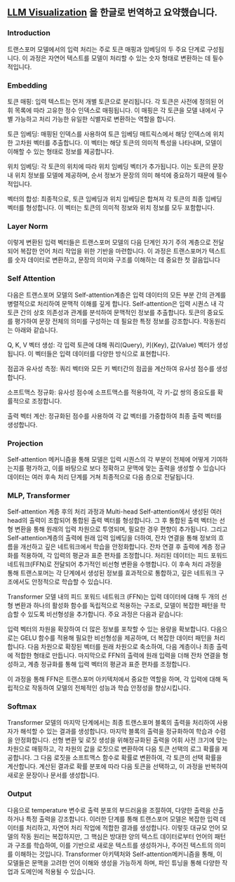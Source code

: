 ## [LLM Visualization](https://bbycroft.net/llm) 을 한글로 번역하고 요약했습니다.

### Introduction
트랜스포머 모델에서의 입력 처리는 주로 토큰 매핑과 임베딩의 두 주요 단계로 구성됩니다. 이 과정은 자연어 텍스트를 모델이 처리할 수 있는 숫자 형태로 변환하는 데 필수적입니다.

### Embedding
토큰 매핑: 입력 텍스트는 먼저 개별 토큰으로 분리됩니다. 
각 토큰은 사전에 정의된 어휘 목록에 따라 고유한 정수 인덱스로 매핑됩니다. 이 매핑은 각 토큰을 모델 내에서 구별 가능하고 처리 가능한 유일한 식별자로 변환하는 역할을 합니다.

토큰 임베딩: 매핑된 인덱스를 사용하여 토큰 임베딩 매트릭스에서 해당 인덱스에 위치한 고차원 벡터를 추출합니다. 
이 벡터는 해당 토큰의 의미적 특성을 나타내며, 모델이 이해할 수 있는 형태로 정보를 제공합니다.

위치 임베딩: 각 토큰의 위치에 따라 위치 임베딩 벡터가 추가됩니다. 이는 토큰의 문장 내 위치 정보를 모델에 제공하며, 순서 정보가 문장의 의미 해석에 중요하기 때문에 필수적입니다.

벡터의 합성: 최종적으로, 토큰 임베딩과 위치 임베딩은 합쳐져 각 토큰의 최종 임베딩 벡터를 형성합니다. 
이 벡터는 토큰의 의미적 정보와 위치 정보를 모두 포함합니다.

### Layer Norm
이렇게 변환된 입력 벡터들은 트랜스포머 모델의 다음 단계인 자기 주의 계층으로 전달되어 복잡한 언어 처리 작업을 위한 기반을 마련합니다. 
이 과정은 트랜스포머가 텍스트를 숫자 데이터로 변환하고, 문장의 의미와 구조를 이해하는 데 중요한 첫 걸음입니다 

### Self Attention
다음은 트랜스포머 모델의 Self-attention계층은 입력 데이터의 모든 부분 간의 관계를 병렬적으로 처리하여 문맥적 이해를 깊게 합니다. 
Self-attention은 입력 시퀀스 내 각 토큰 간의 상호 의존성과 관계를 분석하여 문맥적인 정보를 추출합니다. 토큰의 중요도를 평가하여 문장 전체의 의미를 구성하는 데 필요한 특정 정보를 강조합니다. 
작동원리는 아래와 같습니다. 

Q, K, V 벡터 생성: 각 입력 토큰에 대해 쿼리(Query), 키(Key), 값(Value) 벡터가 생성됩니다. 이 벡터들은 입력 데이터를 다양한 방식으로 표현합니다.

점곱과 유사성 측정: 쿼리 벡터와 모든 키 벡터간의 점곱을 계산하여 유사성 점수를 생성합니다.

소프트맥스 정규화: 유사성 점수에 소프트맥스를 적용하여, 각 키-값 쌍의 중요도를 확률적으로 조정합니다.

출력 벡터 계산: 정규화된 점수를 사용하여 각 값 벡터를 가중합하여 최종 출력 벡터를 생성합니다.

### Projection
Self-attention 메커니즘을 통해 모델은 입력 시퀀스의 각 부분이 전체에 어떻게 기여하는지를 평가하고, 이를 바탕으로 보다 정확하고 문맥에 맞는 출력을 생성할 수 있습니다 
데이터는 여러 후속 처리 단계를 거쳐 최종적으로 다음 층으로 전달됩니다.

### MLP, Transformer
Self-attention 계층 후의 처리 과정과 Multi-head Self-attention에서 생성된 여러 head의 출력이 조합되어 통합된 출력 벡터를 형성합니다.
그 후 통합된 출력 벡터는 선형 변환을 통해 원래의 입력 차원으로 투영되며, 필요한 경우 편향이 추가됩니다. 
그리고 Self-attention계층의 출력에 원래 입력 임베딩을 더하여, 잔차 연결을 통해 정보의 흐름을 개선하고 깊은 네트워크에서 학습을 안정화합니다. 
잔차 연결 후 출력에 계층 정규화를 적용하여, 각 입력의 평균과 표준 편차를 조정합니다. 
처리된 데이터는 피드 포워드 네트워크(FFN)로 전달되어 추가적인 비선형 변환을 수행합니다.
이 후속 처리 과정을 통해 트랜스포머는 각 단계에서 생성된 정보를 효과적으로 통합하고, 깊은 네트워크 구조에서도 안정적으로 학습할 수 있습니다.

Transformer 모델 내의 피드 포워드 네트워크 (FFN)는 입력 데이터에 대해 두 개의 선형 변환과 하나의 활성화 함수를 독립적으로 적용하는 구조로, 모델이 복잡한 패턴을 학습할 수 있도록 비선형성을 추가합니다. 
주요 과정은 다음과 같습니다:

입력 벡터의 차원을 확장하여 더 많은 정보를 포착할 수 있는 용량을 확보합니다. 
다음으로는 GELU 함수를 적용해 필요한 비선형성을 제공하며, 더 복잡한 데이터 패턴을 처리합니다. 
다음 차원으로 확장된 벡터를 원래 차원으로 축소하여, 다음 계층이나 최종 출력에 적합한 형태로 만듭니다. 
마지막으로 FFN의 출력에 원래 입력을 더해 잔차 연결을 형성하고, 계층 정규화를 통해 입력 벡터의 평균과 표준 편차를 조정합니다.

이 과정을 통해 FFN은 트랜스포머 아키텍처에서 중요한 역할을 하며, 각 입력에 대해 독립적으로 작동하여 모델의 전체적인 성능과 학습 안정성을 향상시킵니다.

### Softmax
Transformer 모델의 마지막 단계에서는 최종 트랜스포머 블록의 출력을 처리하여 사용자가 해석할 수 있는 결과를 생성합니다. 
마지막 블록의 출력을 정규화하여 학습과 수렴을 안정화합니다. 
선형 변환 및 로짓 생성을 위해정규화된 출력을 어휘 사전 크기에 맞는 차원으로 매핑하고, 각 차원의 값을 로짓으로 변환하여 다음 토큰 선택의 로그 확률을 제공합니다. 
그 다음 로짓을 소프트맥스 함수로 확률로 변환하여, 각 토큰의 선택 확률을 계산합니다. 
계산된 결과로 확률 분포에 따라 다음 토큰을 선택하고, 이 과정을 반복하여 새로운 문장이나 문서를 생성합니다. 

### Output
다음으로 temperature 변수로 출력 분포의 부드러움을 조절하여, 다양한 출력을 산출하거나 특정 출력을 강조합니다.
이러한 단계를 통해 트랜스포머 모델은 복잡한 입력 데이터를 처리하고, 자연어 처리 작업에 적합한 결과를 생성합니다.
이렇듯 대규모 언어 모델의 작동 원리는 복잡하지만, 그 핵심은 방대한 양의 텍스트 데이터로부터 언어의 패턴과 구조를 학습하여, 이를 기반으로 새로운 텍스트를 생성하거나, 주어진 텍스트의 의미를 이해하는 것입니다. 
Transformer 아키텍처와 Self-attention메커니즘을 통해, 이 모델들은 문맥을 고려한 언어 이해와 생성을 가능하게 하며, 파인 튜닝을 통해 다양한 작업과 도메인에 적용될 수 있습니다.
